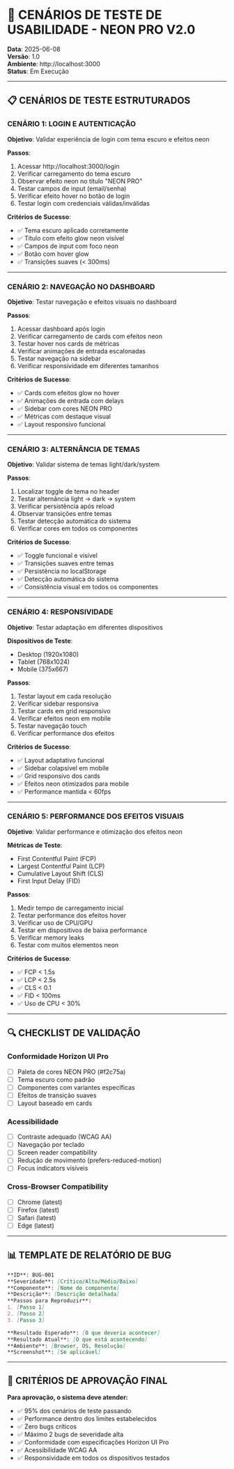 # 🧪 CENÁRIOS DE TESTE DE USABILIDADE - NEON PRO V2.0

**Data**: 2025-06-08  
**Versão**: 1.0  
**Ambiente**: http://localhost:3000  
**Status**: Em Execução

---

## 📋 CENÁRIOS DE TESTE ESTRUTURADOS

### **CENÁRIO 1: LOGIN E AUTENTICAÇÃO**
**Objetivo**: Validar experiência de login com tema escuro e efeitos neon

**Passos**:
1. Acessar http://localhost:3000/login
2. Verificar carregamento do tema escuro
3. Observar efeito neon no título "NEON PRO"
4. Testar campos de input (email/senha)
5. Verificar efeito hover no botão de login
6. Testar login com credenciais válidas/inválidas

**Critérios de Sucesso**:
- ✅ Tema escuro aplicado corretamente
- ✅ Título com efeito glow neon visível
- ✅ Campos de input com foco neon
- ✅ Botão com hover glow
- ✅ Transições suaves (< 300ms)

---

### **CENÁRIO 2: NAVEGAÇÃO NO DASHBOARD**
**Objetivo**: Testar navegação e efeitos visuais no dashboard

**Passos**:
1. Acessar dashboard após login
2. Verificar carregamento de cards com efeitos neon
3. Testar hover nos cards de métricas
4. Verificar animações de entrada escalonadas
5. Testar navegação na sidebar
6. Verificar responsividade em diferentes tamanhos

**Critérios de Sucesso**:
- ✅ Cards com efeitos glow no hover
- ✅ Animações de entrada com delays
- ✅ Sidebar com cores NEON PRO
- ✅ Métricas com destaque visual
- ✅ Layout responsivo funcional

---

### **CENÁRIO 3: ALTERNÂNCIA DE TEMAS**
**Objetivo**: Validar sistema de temas light/dark/system

**Passos**:
1. Localizar toggle de tema no header
2. Testar alternância light → dark → system
3. Verificar persistência após reload
4. Observar transições entre temas
5. Testar detecção automática do sistema
6. Verificar cores em todos os componentes

**Critérios de Sucesso**:
- ✅ Toggle funcional e visível
- ✅ Transições suaves entre temas
- ✅ Persistência no localStorage
- ✅ Detecção automática do sistema
- ✅ Consistência visual em todos os componentes

---

### **CENÁRIO 4: RESPONSIVIDADE**
**Objetivo**: Testar adaptação em diferentes dispositivos

**Dispositivos de Teste**:
- Desktop (1920x1080)
- Tablet (768x1024)
- Mobile (375x667)

**Passos**:
1. Testar layout em cada resolução
2. Verificar sidebar responsiva
3. Testar cards em grid responsivo
4. Verificar efeitos neon em mobile
5. Testar navegação touch
6. Verificar performance dos efeitos

**Critérios de Sucesso**:
- ✅ Layout adaptativo funcional
- ✅ Sidebar colapsível em mobile
- ✅ Grid responsivo dos cards
- ✅ Efeitos neon otimizados para mobile
- ✅ Performance mantida < 60fps

---

### **CENÁRIO 5: PERFORMANCE DOS EFEITOS VISUAIS**
**Objetivo**: Validar performance e otimização dos efeitos neon

**Métricas de Teste**:
- First Contentful Paint (FCP)
- Largest Contentful Paint (LCP)
- Cumulative Layout Shift (CLS)
- First Input Delay (FID)

**Passos**:
1. Medir tempo de carregamento inicial
2. Testar performance dos efeitos hover
3. Verificar uso de CPU/GPU
4. Testar em dispositivos de baixa performance
5. Verificar memory leaks
6. Testar com muitos elementos neon

**Critérios de Sucesso**:
- ✅ FCP < 1.5s
- ✅ LCP < 2.5s
- ✅ CLS < 0.1
- ✅ FID < 100ms
- ✅ Uso de CPU < 30%

---

## 🔍 CHECKLIST DE VALIDAÇÃO

### **Conformidade Horizon UI Pro**
- [ ] Paleta de cores NEON PRO (#f2c75a)
- [ ] Tema escuro como padrão
- [ ] Componentes com variantes específicas
- [ ] Efeitos de transição suaves
- [ ] Layout baseado em cards

### **Acessibilidade**
- [ ] Contraste adequado (WCAG AA)
- [ ] Navegação por teclado
- [ ] Screen reader compatibility
- [ ] Redução de movimento (prefers-reduced-motion)
- [ ] Focus indicators visíveis

### **Cross-Browser Compatibility**
- [ ] Chrome (latest)
- [ ] Firefox (latest)
- [ ] Safari (latest)
- [ ] Edge (latest)

---

## 📊 TEMPLATE DE RELATÓRIO DE BUG

```markdown
**ID**: BUG-001
**Severidade**: [Crítico/Alto/Médio/Baixo]
**Componente**: [Nome do componente]
**Descrição**: [Descrição detalhada]
**Passos para Reproduzir**:
1. [Passo 1]
2. [Passo 2]
3. [Passo 3]

**Resultado Esperado**: [O que deveria acontecer]
**Resultado Atual**: [O que está acontecendo]
**Ambiente**: [Browser, OS, Resolução]
**Screenshot**: [Se aplicável]
```

---

## 🎯 CRITÉRIOS DE APROVAÇÃO FINAL

**Para aprovação, o sistema deve atender:**
- ✅ 95% dos cenários de teste passando
- ✅ Performance dentro dos limites estabelecidos
- ✅ Zero bugs críticos
- ✅ Máximo 2 bugs de severidade alta
- ✅ Conformidade com especificações Horizon UI Pro
- ✅ Acessibilidade WCAG AA
- ✅ Responsividade em todos os dispositivos testados
